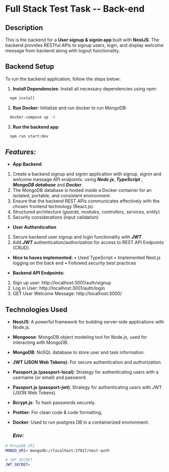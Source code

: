 # Full Stack Test Task -- Back-end

## Description
This is the backend for a **User signup & signin app** built with **NestJS**. The backend provides RESTful APIs to signup users, login, and display welcome message from backend along with logout functionality.

## Backend Setup

To run the backend application, follow the steps below:

1. **Install Dependencies**:
   Install all necessary dependencies using npm:

```bash
  npm install
```

2. **Run Docker**:
   Initialize and run docker to run MongoDB:

```bash
  docker-compose up -d   
```

3. **Run the backend app**:

```bash
  npm run start:dev
```

## ***Features:***

* **App Backend**
1)  Create a backend signup and signin application with signup, signin and welcome message API endpoints. using ***Node.js***, ***TypeScript*** , ***MongoDB database*** and ***Docker***.
2)  The MongoDB database is hosted inside a Docker container for an isolated, portable, and consistent environment.
3)  Ensure that the backend REST APIs communicates effectively with the chosen frontend technology (React.js).
4)  Structured architecture (_guards, modules, controllers, services, entity_)
5)  Security considerations (input validation)

* **User Authentication**
1) Secure backend user signup and login functionality with ***JWT***.
2) Add ***JWT*** authentication/authorization for access to REST API Endpoints (CRUD).

* **Nice to haves implemented:**
• Used TypeScript
• Implemented Nest.js logging on the back end
• Followed security best practices

* **Backend API Endpoints:**
1) Sign up user: http://localhost:3001/auth/signup
2) Log in User: http://localhost:3001/auth/login
6) GET User Welcome Message: http://localhost:3000/

## Technologies Used

- **NestJS**: A powerful framework for building server-side applications with Node.js.
- **Mongoose**: MongoDB object modeling tool for Node.js, used for interacting with MongoDB.
- **MongoDB**: NoSQL database to store user and task information.
- **JWT (JSON Web Tokens)**: For secure authentication and authorization.
- **Passport.js (passport-local)**: Strategy for authenticating users with a username (or email) and password.
- **Passport.js (passport-jwt)**: Strategy for authenticating users with JWT (JSON Web Tokens).
- **Bcrypt.js**: To hash passwords securely.
- **Prettier**: For clean code & code formatting.
- **Docker**: Used to run postgres DB in a containerized environment.

  ### ***Env:***
```bash
# MongoDB URI
MONGO_URI= mongodb://localhost:27017/nest-auth

# JWT SECRET
JWT_SECRET=

```

